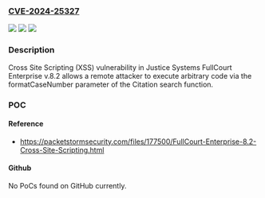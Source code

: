 ### [CVE-2024-25327](https://cve.mitre.org/cgi-bin/cvename.cgi?name=CVE-2024-25327)
![](https://img.shields.io/static/v1?label=Product&message=n%2Fa&color=blue)
![](https://img.shields.io/static/v1?label=Version&message=n%2Fa&color=blue)
![](https://img.shields.io/static/v1?label=Vulnerability&message=n%2Fa&color=brighgreen)

### Description

Cross Site Scripting (XSS) vulnerability in Justice Systems FullCourt Enterprise v.8.2 allows a remote attacker to execute arbitrary code via the formatCaseNumber parameter of the Citation search function.

### POC

#### Reference
- https://packetstormsecurity.com/files/177500/FullCourt-Enterprise-8.2-Cross-Site-Scripting.html

#### Github
No PoCs found on GitHub currently.

